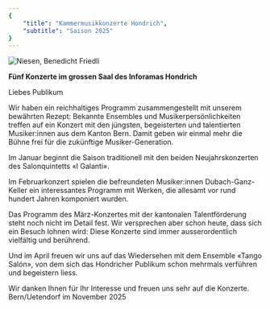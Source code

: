 ```yaml
---
{
    "title": "Kammermusikkonzerte Hondrich",
    "subtitle": "Saison 2025"
}
---
```


![Niesen, Benedicht Friedli](/2024_niesen.jpg)

__Fünf Konzerte im grossen Saal des Inforamas Hondrich__

Liebes Publikum

Wir haben ein reichhaltiges Programm zusammengestellt mit unserem bewährten Rezept:
Bekannte Ensembles und Musikerpersönlichkeiten treffen auf ein Konzert mit den jüngsten,
begeisterten und talentierten Musiker:innen aus dem Kanton Bern. Damit geben wir einmal
mehr die Bühne frei für die zukünftige Musiker-Generation.

Im Januar beginnt die Saison traditionell mit den beiden Neujahrskonzerten des
Salonquintetts «I Galanti».

Im Februarkonzert spielen die befreundeten Musiker:innen Dubach-Ganz-Keller ein interessantes
Programm mit Werken, die allesamt vor rund hundert Jahren komponiert wurden.

Das Programm des März-Konzertes mit der kantonalen Talentförderung steht noch nicht im Detail
fest. Wir versprechen aber schon heute, dass sich ein Besuch lohnen wird: Diese Konzerte sind
immer ausserordentlich vielfältig und berührend. 

Und im April freuen wir uns auf das Wiedersehen mit dem Ensemble «Tango Salón», von dem sich
das Hondricher Publikum schon mehrmals verführen und begeistern liess.

Wir danken Ihnen für Ihr Interesse und freuen uns sehr auf die Konzerte.  
Bern/Uetendorf im November 2025
